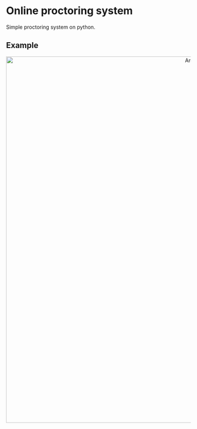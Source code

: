 # Online proctoring system
Simple proctoring system on python.

## Example
<p align="center">
  <img width="1000" alt="Arch2" src="https://github.com/level0rd/web_proctoring/assets/45522296/b38291da-199c-4c65-a733-fb0220ce0556.jpg">
</p>
